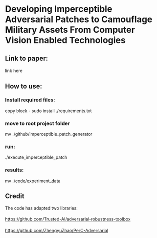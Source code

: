 # Developing Imperceptible Adversarial Patches to Camouflage Military Assets From Computer Vision Enabled Technologies
## Link to paper: 
####
link here
####
## How to use:
### Install required files:
copy block - sudo install ./requirements.txt
### move to root project folder 
mv ./github/imperceptible_patch_generator
### run:
./execute_imperceptible_patch
### results:
mv ./code/experiment_data
####
## Credit
The code has adapted two libraries:
####
https://github.com/Trusted-AI/adversarial-robustness-toolbox 
####
https://github.com/ZhengyuZhao/PerC-Adversarial
